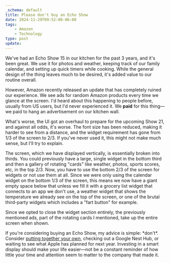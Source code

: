 ```yaml
---
_schema: default
title: Please don't buy an Echo Show
date: 2024-11-29T09:52:00-06:00
tags:
    - Amazon
    - Technology
type: post
update:
---
```

We've had an Echo Show 15 in our kitchen for the past 3 years, and it's been great. We use it for photos and weather, keeping track of our family calendar, and setting up quick timers while cooking. While the general design of the thing leaves much to be desired, it's added value to our routine overall.

However, Amazon recently released an update that has completely ruined our experience. We see ads for random Amazon products every time we glance at the screen. I'd heard about this happening to people before, usually from US users, but I'd never experienced it. We **paid** for this thing—we paid to hang an advertisement on our kitchen wall.

What's worse, the UI got an overhaul to prepare for the upcoming Show 21, and against all odds, it's worse. The font size has been reduced, making it harder to see from a distance, and the widget requirement has gone from 1/3 of the screen to 2/3. If you've never used it, this might not make much sense, but I'll try to explain.

The screen, which we have displayed vertically, is essentially broken into thirds. You could previously have a large, single widget in the bottom third and then a gallery of rotating "cards" like weather, photos, sports scores, etc, in the top 2/3. Now, you have to use the bottom 2/3 of the screen for widgets or not use them at all. Since we were only using the calendar widget on the bottom 1/3 of the screen, this means we now have a giant empty space below that unless we fill it with a grocery list widget that connects to an app we don't use, a weather widget that shows the temperature we already see on the top of the screen, or one of the brutal third-party widgets which includes a "fart button" for example.

Since we opted to close the widget section entirely, the previously mentioned ads, part of the rotating cards I mentioned, take up the entire screen when shown.

If you're considering buying an Echo Show, my advice is simple: \*don't\*. Consider [putting together your own](https://www.hanselman.com/blog/how-to-build-a-wall-mounted-family-calendar-and-dashboard-with-a-raspberry-pi-and-cheap-monitor), checking out a Google Nest Hub, or waiting to see what Apple has planned for next year. Investing in a smart display should make your life easier—not be a constant reminder of how little your time and attention seem to matter to the company that made it.